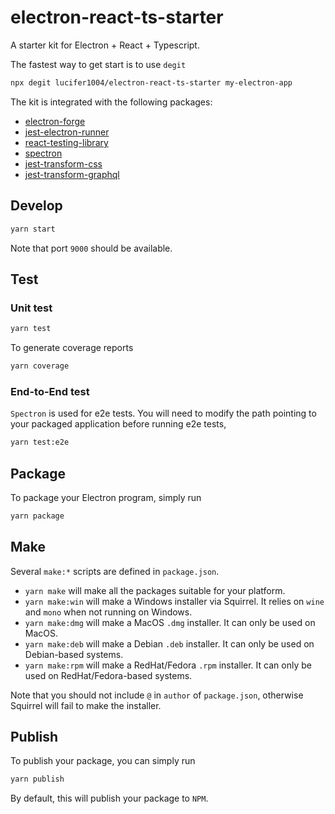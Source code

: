# electron-react-ts-starter

A starter kit for Electron + React + Typescript.

The fastest way to get start is to use `degit`

```sh
npx degit lucifer1004/electron-react-ts-starter my-electron-app
```

The kit is integrated with the following packages:

- [electron-forge](https://github.com/electron-userland/electron-forge)
- [jest-electron-runner](https://github.com/facebook-atom/jest-electron-runner)
- [react-testing-library](https://github.com/testing-library/react-testing-library)
- [spectron](https://github.com/electron-userland/spectron)
- [jest-transform-css](https://github.com/dferber90/jest-transform-css)
- [jest-transform-graphql](https://github.com/remind101/jest-transform-graphql)

## Develop

```sh
yarn start
```

Note that port `9000` should be available.

## Test

### Unit test

```sh
yarn test
```

To generate coverage reports

```sh
yarn coverage
```

### End-to-End test

`Spectron` is used for e2e tests. You will need to modify the path pointing to
your packaged application before running e2e tests,

```sh
yarn test:e2e
```

## Package

To package your Electron program, simply run

```sh
yarn package
```

## Make

Several `make:*` scripts are defined in `package.json`.

- `yarn make` will make all the packages suitable for your platform.
- `yarn make:win` will make a Windows installer via Squirrel. It relies on
  `wine` and `mono` when not running on Windows.
- `yarn make:dmg` will make a MacOS `.dmg` installer. It can only be used on
  MacOS.
- `yarn make:deb` will make a Debian `.deb` installer. It can only be used on
  Debian-based systems.
- `yarn make:rpm` will make a RedHat/Fedora `.rpm` installer. It can only be
  used on RedHat/Fedora-based systems.

Note that you should not include `@` in `author` of `package.json`, otherwise
Squirrel will fail to make the installer.

## Publish

To publish your package, you can simply run

```sh
yarn publish
```

By default, this will publish your package to `NPM`.
